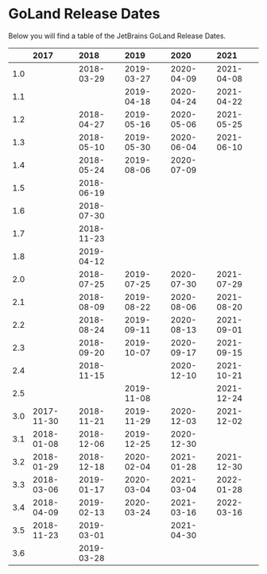 # GoLand Release Dates
Below you will find a table of the JetBrains GoLand Release Dates.

|     | 2017       | 2018       | 2019       | 2020       | 2021       |
|----:|:-----------|:-----------|:-----------|:-----------|:-----------|
| 1.0 |            | 2018-03-29 | 2019-03-27 | 2020-04-09 | 2021-04-08 |
| 1.1 |            |            | 2019-04-18 | 2020-04-24 | 2021-04-22 |
| 1.2 |            | 2018-04-27 | 2019-05-16 | 2020-05-06 | 2021-05-25 |
| 1.3 |            | 2018-05-10 | 2019-05-30 | 2020-06-04 | 2021-06-10 |
| 1.4 |            | 2018-05-24 | 2019-08-06 | 2020-07-09 |            |
| 1.5 |            | 2018-06-19 |            |            |            |
| 1.6 |            | 2018-07-30 |            |            |            |
| 1.7 |            | 2018-11-23 |            |            |            |
| 1.8 |            | 2019-04-12 |            |            |            |
| 2.0 |            | 2018-07-25 | 2019-07-25 | 2020-07-30 | 2021-07-29 |
| 2.1 |            | 2018-08-09 | 2019-08-22 | 2020-08-06 | 2021-08-20 |
| 2.2 |            | 2018-08-24 | 2019-09-11 | 2020-08-13 | 2021-09-01 |
| 2.3 |            | 2018-09-20 | 2019-10-07 | 2020-09-17 | 2021-09-15 |
| 2.4 |            | 2018-11-15 |            | 2020-12-10 | 2021-10-21 |
| 2.5 |            |            | 2019-11-08 |            | 2021-12-24 |
| 3.0 | 2017-11-30 | 2018-11-21 | 2019-11-29 | 2020-12-03 | 2021-12-02 |
| 3.1 | 2018-01-08 | 2018-12-06 | 2019-12-25 | 2020-12-30 |            |
| 3.2 | 2018-01-29 | 2018-12-18 | 2020-02-04 | 2021-01-28 | 2021-12-30 |
| 3.3 | 2018-03-06 | 2019-01-17 | 2020-03-04 | 2021-03-04 | 2022-01-28 |
| 3.4 | 2018-04-09 | 2019-02-13 | 2020-03-24 | 2021-03-16 | 2022-03-16 |
| 3.5 | 2018-11-23 | 2019-03-01 |            | 2021-04-30 |            |
| 3.6 |            | 2019-03-28 |            |            |            |